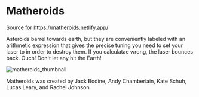 # Matheroids

Source for https://matheroids.netlify.app/

Asteroids barrel towards earth, but they are conveniently labeled with an arithmetic expression that gives the precise tuning you need to set your laser to in order to destroy them. If you calculatae wrong, the laser bounces back. Ouch! Don't let any hit the Earth!

![matheroids_thumbnail](https://user-images.githubusercontent.com/56745633/138577081-d7a599a2-77ba-4983-8599-79fb9798de4c.png)

Matheroids was created by Jack Bodine, Andy Chamberlain, Kate Schuh, Lucas Leary, and Rachel Johnson.
